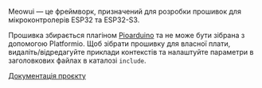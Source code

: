 Meowui — це фреймворк, призначений для розробки прошивок для мікроконтролерів ESP32 та ESP32-S3.

Прошивка збирається плагіном [Pioarduino](https://github.com/pioarduino) та не може бути зібрана з допомогою Platformio. Щоб зібрати прошивку для власної плати, видаліть/відредагуйте приклади контекстів та налаштуйте параметри в заголовкових файлах в каталозі ```include```.

[Документація проєкту](https://kolodieiev.github.io/meowui/)
  

